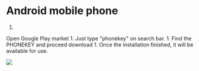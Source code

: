 # Android mobile phone

1. 
Open Google Play market
1. 
Just type "phonekey" on search bar.
1. 
Find the PHONEKEY and proceed download
1. 
Once the installation finished, it will be available for use.


![](http://i.imgur.com/zFpRoCw.png)